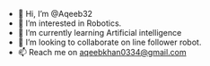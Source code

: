 - 👋 Hi, I’m @Aqeeb32
- 👀 I’m interested in Robotics.
- 🌱 I’m currently learning Artificial intelligence 
- 💞️ I’m looking to collaborate on line follower robot.
- 📫 Reach me on aqeebkhan0334@gmail.com



<!---
Aqeeb32/Aqeeb32 is a ✨ special ✨ repository because its `README.md` (this file) appears on your GitHub profile.
You can click the Preview link to take a look at your changes.
--->
